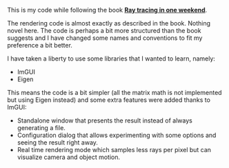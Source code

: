 This is my code while following the book **[Ray tracing in one weekend](https://raytracing.github.io/books/RayTracingInOneWeekend.html)**.

The rendering code is almost exactly as described in the book. Nothing novel here. The code is perhaps a bit more structured than the book suggests and I have changed some names and conventions to fit my preference a bit better.

I have taken a liberty to use some libraries that I wanted to learn, namely:

* ImGUI
* Eigen

This means the code is a bit simpler (all the matrix math is not implemented but using Eigen instead) and some extra features were added thanks to ImGUI:

* Standalone window that presents the result instead of always generating a file.
* Configuration dialog that allows experimenting with some options and seeing the result right away.
* Real time rendering mode which samples less rays per pixel but can visualize camera and object motion.
